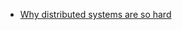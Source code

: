 * [Why distributed systems are so hard](https://drive.google.com/file/d/15nxAaVXZwNFnJNVvgtKonNbzxNgTUCxP/view)
